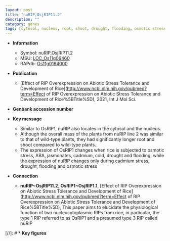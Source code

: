 ```yaml
---
layout: post
title: "nuRIP,OsjRIP11.2"
description: ""
category: genes
tags: [cytosol, nucleus, root, shoot, drought, flooding, osmotic stress]
---
```


* **Information**  
    + Symbol: nuRIP,OsjRIP11.2  
    + MSU: [LOC_Os11g06460](http://rice.uga.edu/cgi-bin/ORF_infopage.cgi?orf=LOC_Os11g06460)  
    + RAPdb: [Os11g0164000](http://rapdb.dna.affrc.go.jp/viewer/gbrowse_details/irgsp1?name=Os11g0164000)  

* **Publication**  
    + [Effect of RIP Overexpression on Abiotic Stress Tolerance and Development of Rice](http://www.ncbi.nlm.nih.gov/pubmed?term=Effect of RIP Overexpression on Abiotic Stress Tolerance and Development of Rice%5BTitle%5D), 2021, Int J Mol Sci.

* **Genbank accession number**  

* **Key message**  
    + Similar to OsRIP1, nuRIP also locates in the cytosol and the nucleus.
    + Although the overall mass of the plants from nuRIP line 2 was similar to that of wild-type plants, they had significantly longer root and shoot compared to wild-type plants.
    + The expression of OsRIP1 changes when rice is subjected to osmotic stress, ABA, jasmonates, cadmium, cold, drought and flooding, while the expression of nuRIP changes only during cadmium stress, drought, flooding and osmotic stress

* **Connection**  
    + __nuRIP~OsjRIP11.2__, __OsRIP1~OsjRIP1.1__, [Effect of RIP Overexpression on Abiotic Stress Tolerance and Development of Rice](http://www.ncbi.nlm.nih.gov/pubmed?term=Effect of RIP Overexpression on Abiotic Stress Tolerance and Development of Rice%5BTitle%5D),  This paper aims to elucidate the physiological function of two nucleocytoplasmic RIPs from rice, in particular, the type 1 RIP referred to as OsRIP1 and a presumed type 3 RIP called nuRIP

[//]: # * **Key figures**  


